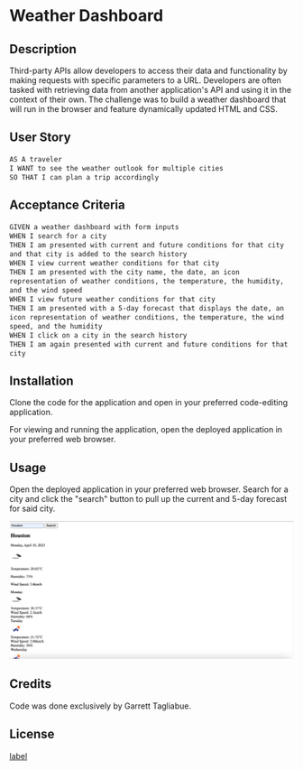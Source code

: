 # Weather Dashboard

## Description

Third-party APIs allow developers to access their data and functionality by making requests with specific parameters to a URL. Developers are often tasked with retrieving data from another application's API and using it in the context of their own. The challenge was to build a weather dashboard that will run in the browser and feature dynamically updated HTML and CSS.

## User Story

```
AS A traveler
I WANT to see the weather outlook for multiple cities
SO THAT I can plan a trip accordingly
```

## Acceptance Criteria

```
GIVEN a weather dashboard with form inputs
WHEN I search for a city
THEN I am presented with current and future conditions for that city and that city is added to the search history
WHEN I view current weather conditions for that city
THEN I am presented with the city name, the date, an icon representation of weather conditions, the temperature, the humidity, and the wind speed
WHEN I view future weather conditions for that city
THEN I am presented with a 5-day forecast that displays the date, an icon representation of weather conditions, the temperature, the wind speed, and the humidity
WHEN I click on a city in the search history
THEN I am again presented with current and future conditions for that city
```

## Installation

Clone the code for the application and open in your preferred code-editing application.

For viewing and running the application, open the deployed application in your preferred web browser.

## Usage

Open the deployed application in your preferred web browser. Search for a city and click the "search" button to pull up the current and 5-day forecast for said city.

![Screenshot of Weather Dashboard page](assets/images/Screen%20Shot%202023-04-10%20at%204.51.31%20PM.png)

## Credits

Code was done exclusively by Garrett Tagliabue.

## License

[label](LICENSE)